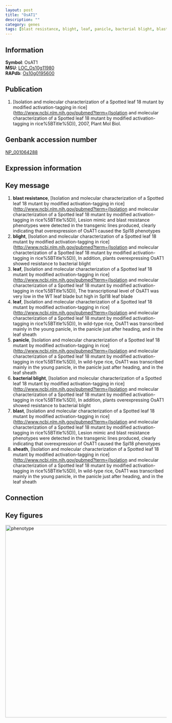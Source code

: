 ```yaml
---
layout: post
title: "OsAT1"
description: ""
category: genes
tags: [blast resistance, blight, leaf, panicle, bacterial blight, blast, sheath, Gene]
---
```


## Information
__Symbol__: OsAT1  
__MSU__: [LOC_Os10g11980](http://rice.plantbiology.msu.edu/cgi-bin/ORF_infopage.cgi?orf=LOC_Os10g11980)  
__RAPdb__: [Os10g0195600](http://rapdb.dna.affrc.go.jp/viewer/gbrowse_details/irgsp1?name=Os10g0195600)  

## Publication
1. [Isolation and molecular characterization of a Spotted leaf 18 mutant by modified activation-tagging in rice](http://www.ncbi.nlm.nih.gov/pubmed?term=(Isolation and molecular characterization of a Spotted leaf 18 mutant by modified activation-tagging in rice%5BTitle%5D)), 2007, Plant Mol Biol.

## Genbank accession number
[NP_001064288](http://www.ncbi.nlm.nih.gov/nuccore/NP_001064288)

## Expression information

## Key message
1. __blast resistance__, [Isolation and molecular characterization of a Spotted leaf 18 mutant by modified activation-tagging in rice](http://www.ncbi.nlm.nih.gov/pubmed?term=(Isolation and molecular characterization of a Spotted leaf 18 mutant by modified activation-tagging in rice%5BTitle%5D)),  Lesion mimic and blast resistance phenotypes were detected in the transgenic lines produced, clearly indicating that overexpression of OsAT1 caused the Spl18 phenotypes
2. __blight__, [Isolation and molecular characterization of a Spotted leaf 18 mutant by modified activation-tagging in rice](http://www.ncbi.nlm.nih.gov/pubmed?term=(Isolation and molecular characterization of a Spotted leaf 18 mutant by modified activation-tagging in rice%5BTitle%5D)),  In addition, plants overexpressing OsAT1 showed resistance to bacterial blight
3. __leaf__, [Isolation and molecular characterization of a Spotted leaf 18 mutant by modified activation-tagging in rice](http://www.ncbi.nlm.nih.gov/pubmed?term=(Isolation and molecular characterization of a Spotted leaf 18 mutant by modified activation-tagging in rice%5BTitle%5D)),  The transcriptional level of OsAT1 was very low in the WT leaf blade but high in Spl18 leaf blade
4. __leaf__, [Isolation and molecular characterization of a Spotted leaf 18 mutant by modified activation-tagging in rice](http://www.ncbi.nlm.nih.gov/pubmed?term=(Isolation and molecular characterization of a Spotted leaf 18 mutant by modified activation-tagging in rice%5BTitle%5D)),  In wild-type rice, OsAT1 was transcribed mainly in the young panicle, in the panicle just after heading, and in the leaf sheath
5. __panicle__, [Isolation and molecular characterization of a Spotted leaf 18 mutant by modified activation-tagging in rice](http://www.ncbi.nlm.nih.gov/pubmed?term=(Isolation and molecular characterization of a Spotted leaf 18 mutant by modified activation-tagging in rice%5BTitle%5D)),  In wild-type rice, OsAT1 was transcribed mainly in the young panicle, in the panicle just after heading, and in the leaf sheath
6. __bacterial blight__, [Isolation and molecular characterization of a Spotted leaf 18 mutant by modified activation-tagging in rice](http://www.ncbi.nlm.nih.gov/pubmed?term=(Isolation and molecular characterization of a Spotted leaf 18 mutant by modified activation-tagging in rice%5BTitle%5D)),  In addition, plants overexpressing OsAT1 showed resistance to bacterial blight
7. __blast__, [Isolation and molecular characterization of a Spotted leaf 18 mutant by modified activation-tagging in rice](http://www.ncbi.nlm.nih.gov/pubmed?term=(Isolation and molecular characterization of a Spotted leaf 18 mutant by modified activation-tagging in rice%5BTitle%5D)),  Lesion mimic and blast resistance phenotypes were detected in the transgenic lines produced, clearly indicating that overexpression of OsAT1 caused the Spl18 phenotypes
8. __sheath__, [Isolation and molecular characterization of a Spotted leaf 18 mutant by modified activation-tagging in rice](http://www.ncbi.nlm.nih.gov/pubmed?term=(Isolation and molecular characterization of a Spotted leaf 18 mutant by modified activation-tagging in rice%5BTitle%5D)),  In wild-type rice, OsAT1 was transcribed mainly in the young panicle, in the panicle just after heading, and in the leaf sheath

## Connection

## Key figures
<img src="http://ricencode.github.io/images/OsAT1.pheno.png" alt="phenotype"  style="width: 600px;"/>



